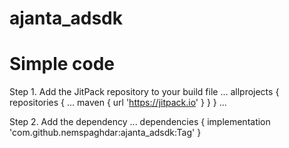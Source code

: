 # ajanta_adsdk

# Simple code


Step 1. Add the JitPack repository to your build file
...
	allprojects {
		repositories {
			...
			maven { url 'https://jitpack.io' }
		}
	}
	...
  
  Step 2. Add the dependency
  ...
  dependencies {
	        implementation 'com.github.nemspaghdar:ajanta_adsdk:Tag'
	}
